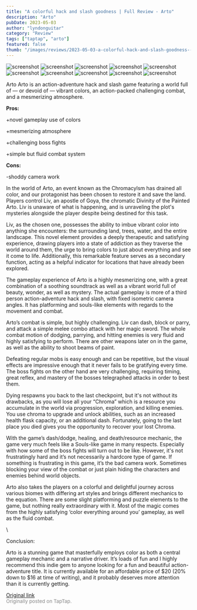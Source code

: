 ```yaml
---
title: "A colorful hack and slash goodness | Full Review - Arto"
description: "Arto"
pubDate: 2023-05-03
author: "lyndonguitar"
category: "Review"
tags: ["taptap", "arto"]
featured: false
thumb: "/images/reviews/2023-05-03-a-colorful-hack-and-slash-goodness--full-review---arto-0.avif"
---
```


<div class="gallery">
  <img src="/images/reviews/2023-05-03-a-colorful-hack-and-slash-goodness--full-review---arto-0.avif" alt="screenshot" />
  <img src="/images/reviews/2023-05-03-a-colorful-hack-and-slash-goodness--full-review---arto-1.avif" alt="screenshot" />
  <img src="/images/reviews/2023-05-03-a-colorful-hack-and-slash-goodness--full-review---arto-2.avif" alt="screenshot" />
  <img src="/images/reviews/2023-05-03-a-colorful-hack-and-slash-goodness--full-review---arto-3.avif" alt="screenshot" />
  <img src="/images/reviews/2023-05-03-a-colorful-hack-and-slash-goodness--full-review---arto-4.avif" alt="screenshot" />
  <img src="/images/reviews/2023-05-03-a-colorful-hack-and-slash-goodness--full-review---arto-5.avif" alt="screenshot" />
  <img src="/images/reviews/2023-05-03-a-colorful-hack-and-slash-goodness--full-review---arto-6.avif" alt="screenshot" />
  <img src="/images/reviews/2023-05-03-a-colorful-hack-and-slash-goodness--full-review---arto-7.avif" alt="screenshot" />
  <img src="/images/reviews/2023-05-03-a-colorful-hack-and-slash-goodness--full-review---arto-8.avif" alt="screenshot" />
  <img src="/images/reviews/2023-05-03-a-colorful-hack-and-slash-goodness--full-review---arto-9.avif" alt="screenshot" />
</div>

Arto
Arto is an action-adventure hack and slash game featuring a world full of — or devoid of — vibrant colors, an action-packed challenging combat, and a mesmerizing atmosphere.


**Pros:**


+novel gameplay use of colors

+mesmerizing atmosphere

+challenging boss fights

+simple but fluid combat system


**Cons:**


-shoddy camera work

In the world of Arto, an event known as the Chromacylsm has drained all color, and our protagonist has been chosen to restore it and save the land. Players control Liv, an apostle of Goya, the chromatic Divinity of the Painted Arto. Liv is unaware of what is happening, and is unraveling the plot's mysteries alongside the player despite being destined for this task.

Liv, as the chosen one, possesses the ability to imbue vibrant color into anything she encounters: the surrounding land, trees, water, and the entire landscape. This novel element provides a deeply therapeutic and satisfying experience, drawing players into a state of addiction as they traverse the world around them, the urge to bring colors to just about everything and see it come to life. Additionally, this remarkable feature serves as a secondary function, acting as a helpful indicator for locations that have already been explored.

The gameplay experience of Arto is a highly mesmerizing one, with a great combination of a soothing soundtrack as well as a vibrant world full of beauty, wonder, as well as mystery. The actual gameplay is more of a third person action-adventure hack and slash, with fixed isometric camera angles. It has platforming and souls-like elements with regards to the movement and combat.

Arto’s combat is simple, but highly challenging. Liv can dash, block or parry, and attack a simple melee combo attack with her magic sword. The whole combat motion of dodging, parrying, and hitting enemies is very fluid and highly satisfying to perform. There are other weapons later on in the game, as well as the ability to shoot beams of paint.

Defeating regular mobs is easy enough and can be repetitive, but the visual effects are impressive enough that it never fails to be gratifying every time.  The boss fights on the other hand are very challenging, requiring timing, great reflex, and mastery of the bosses telegraphed attacks in order to best them.

Dying respawns you back to the last checkpoint, but it's not without its drawbacks, as you will lose all your “Chroma” which is a resource you accumulate in the world via progression, exploration, and killing enemies. You use chroma to upgrade and unlock abilities, such as an increased health flask capacity, or an additional dash. Fortunately, going to the last place you died gives you the opportunity to recover your lost Chroma.

With the game’s dash/dodge, healing, and death/resource mechanic, the game very much feels like a Souls-like game in many respects. Especially with how some of the boss fights will turn out to be like. However, it's not frustratingly hard and it’s not necessarily a hardcore type of game. If something is frustrating in this game, it’s the bad camera work. Sometimes blocking your view of the combat or just plain hiding the characters and enemies behind world objects.

Arto also takes the players on a colorful and delightful journey across various biomes with differing art styles and brings different mechanics to the equation. There are some slight platforming and puzzle elements to the game, but nothing really extraordinary with it. Most of the magic comes from the highly satisfying ‘color everything around you’ gameplay, as well as the fluid combat.

\

Conclusion:

Arto is a stunning game that masterfully employs color as both a central gameplay mechanic and a narrative driver. It’s loads of fun and I highly recommend this indie gem to anyone looking for a fun and beautiful action-adventure title. It is currently available for an affordable price of $20 (20% down to $16 at time of writing), and it probably deserves more attention than it is currently getting.

[Original link](https://www.taptap.io/post/5322879)<br><span style="font-size: 0.95em; color: #888;">Originally posted on TapTap.</span>
